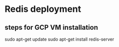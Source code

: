 # Redis deployment

## steps for GCP VM installation

sudo apt-get update
sudo apt-get install redis-server
